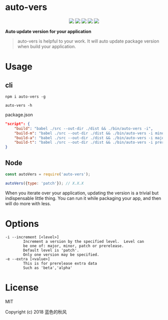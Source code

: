 # auto-vers

<p align="center">
    <a href="https://travis-ci.org/hua1995116/auto-version"><img src="https://travis-ci.org/hua1995116/auto-version.svg?branch=master" /></a>
    <a href="https://codecov.io/gh/hua1995116/auto-version"><img src="https://codecov.io/gh/hua1995116/auto-version/branch/master/graph/badge.svg" /></a>
    <a href="https://npmcharts.com/compare/auto-vers?minimal=true" rel="nofollow"><img src="https://img.shields.io/npm/dm/auto-vers.svg" style="max-width:100%;"></a>
    <a href="https://www.npmjs.com/package/auto-vers" rel="nofollow"><img src="https://img.shields.io/npm/v/auto-vers.svg" style="max-width:100%;"></a>
    <a href="https://www.npmjs.com/package/auto-vers" rel="nofollow"><img src="https://img.shields.io/npm/l/auto-vers.svg?style=flat" style="max-width:100%;"></a>
</p>

**Auto update version for your application**

> auto-vers is helpful to your work. It will auto update package version when build your application.

# Usage

## cli
```shell
npm i auto-vers -g 

auto-vers -h

```

package.json

```json
"script": {
    "build": "babel ./src --out-dir ./dist && ./bin/auto-vers -i",
    "build-m": "babel ./src --out-dir ./dist && ./bin/auto-vers -i minor",
    "build-a": "babel ./src --out-dir ./dist && ./bin/auto-vers -i major",
    "build-t": "babel ./src --out-dir ./dist && ./bin/auto-vers -i prerelease"
}
```

## Node
```javascript
const autoVers = require('auto-vers');

autoVers({type: 'patch'}); // X.X.X

```

When you iterate over your application, updating the version is a trivial but indispensable little thing. You can run it while packaging your app, and then will do more with less.



# Options
```
-i --increment [<level>]
        Increment a version by the specified level.  Level can
        be one of: major, minor, patch or prerelease.
        Default level is 'patch'.
        Only one version may be specified.
-e --extra [<value>]
        This is for prerelease extra data
        Such as 'beta','alpha'
```

# License

MIT

Copyright (c) 2018 蓝色的秋风